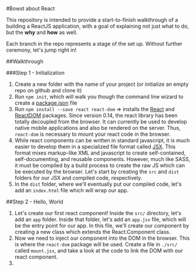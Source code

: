 #Bowst about React

This repository is intended to provide a start-to-finish walkthrough of a building a ReactJS application, with a goal of explaining not just what to do, but the **why** and **how** as well.

Each branch in the repo represents a stage of the set up.  Without further ceremony, let's jump right in!

##Walkthrough

###Step 1 - Initialization

1. Create a new folder with the name of your project (or initialize an empty repo on github and clone it)
2. Run `npm init`, which will walk you though the command line wizard to create a [package.json](https://docs.npmjs.com/files/package.json) file
3. Run `npm install --save react react-dom` => installs the [React](https://facebook.github.io/react/) and [ReactDOM](https://facebook.github.io/react/docs/top-level-api.html#reactdom) packages.  Since version 0.14, the react library has been totally decoupled from the browser.  It can currently be used to develop native mobile applications and also be rendered on the server. Thus, `react-dom` is necessary to mount your react code in the browser.
4. While react components can be written in standard javascript, it is much easier to develop them in a specialized file format called [JSX](https://facebook.github.io/react/docs/jsx-in-depth.html).  This format mixes markup-like XML and javascript to create self-contained, self-documenting, and reusable components.  However, much like SASS, it must be compiled by a build process to create the raw JS which can be executed by the browser.  Let's start by creating the `src` and `dist` folders for our JSX and compiled code, respectively.
5. In the `dist` folder, where we'll eventually put our compiled code, let's add an `index.html` file which will wrap our app.

##Step 2 - Hello, World

1. Let's create our first react component!  Inside the `src/` directory, let's add an `app` folder.  Inside that folder, let's add an `app.jsx` file, which will be the entry point for our app.  In this file, we'll create our component by creating a new class which extends the React.Component class.
2. Now we need to inject our component into the DOM in the browser.  This is where the `react-dom` package will be used.  Create a file in `./src/` called `mount.jsx`, and take a look at the code to link the DOM with our react component.
3. 








